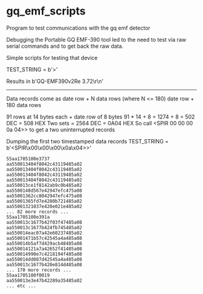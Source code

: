 # gq_emf_scripts
Program to test communications with the gq emf detector

Debugging the Portable GQ EMF-390 tool led to the need to test
via raw serial commands and to get back the raw data. 

Simple scripts for testing that device


TEST_STRING = b'<GETVER>>'

Results in
b'GQ-EMF390v2Re 3.72\r\n'

---
Data records come as 
date row + N data rows (where N <= 180)
date row + 180 data rows

91 rows at 14 bytes each + date row of 8 bytes
91 * 14 + 8 = 1274 + 8 = 502 DEC = 508 HEX
 Two sets = 2564 DEC = 0A04 HEX
 So call <SPIR 00 00 00 0a 04>>
 to get a two uninterrupted records

Dumping the first two timestamped data records
TEST_STRING = b'<SPIR\x00\x00\x00\x0a\x04>>'

```
55aa1705100e3737
aa550013404f8042c43119485a02
aa550013404f8042c43119485a02
aa550013404f8042c43119485a02
aa550013404f8042c43119485a02
aa550013ce1f8142ab9c0b485a02
aa5500148d567e42947efc475a08
aa55001362cc8042947efc475a08
aa55001365fd7e4280b721485a02
aa55001321037e420e021e485a02
... 82 more records ...
55aa1705100e391a
aa550013c1677b42f03f47485a08
aa550013c1677b424fb745485a02
aa550014eac07a42e60237485a02
aa55001471b57c42545a4a485a08
aa550014b5af7d429acb48485a08
aa550014121a7a42652f41485a08
aa550014990e7c4218194f485a08
aa550014dd087d42545a4a485a08
aa550013c1677b420e814d485a08
... 170 more records ...
55aa1705100f0019
aa550013e3e47b42289a35485a02
... etc ... 
```
